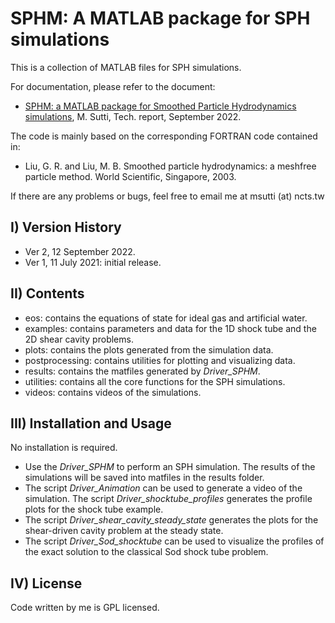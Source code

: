 # SPHM: A MATLAB package for SPH simulations
 
This is a collection of MATLAB files for SPH simulations.

For documentation, please refer to the document:

- [SPHM: a MATLAB package for Smoothed Particle Hydrodynamics simulations](https://arxiv.org/abs/2209.05189),
M. Sutti, Tech. report, September 2022.

The code is mainly based on the corresponding FORTRAN code contained in:

- Liu, G. R. and Liu, M. B. Smoothed particle hydrodynamics: a meshfree particle method. World Scientific, Singapore, 2003.

If there are any problems or bugs, feel free to email me at msutti (at) ncts.tw


## I) Version History

- Ver 2, 12 September 2022.
- Ver 1, 11 July 2021: initial release.


## II) Contents

- eos: contains the equations of state for ideal gas and artificial water.
- examples: contains parameters and data for the 1D shock tube and the
            2D shear cavity problems.
- plots: contains the plots generated from the simulation data.
- postprocessing: contains utilities for plotting and visualizing data.
- results: contains the matfiles generated by *Driver_SPHM*.
- utilities: contains all the core functions for the SPH simulations.
- videos: contains videos of the simulations.


## III) Installation and Usage

No installation is required.
- Use the *Driver_SPHM* to perform an SPH simulation.
The results of the simulations will be saved into matfiles
in the results folder. 
- The script *Driver_Animation* can be used to generate a video of 
the simulation. The script *Driver_shocktube_profiles* generates the 
profile plots for the shock tube example.
- The script *Driver_shear_cavity_steady_state* generates the plots for
the shear-driven cavity problem at the steady state.
- The script *Driver_Sod_shocktube* can be used to visualize the profiles
of the exact solution to the classical Sod shock tube problem.


## IV) License

Code written by me is GPL licensed.
